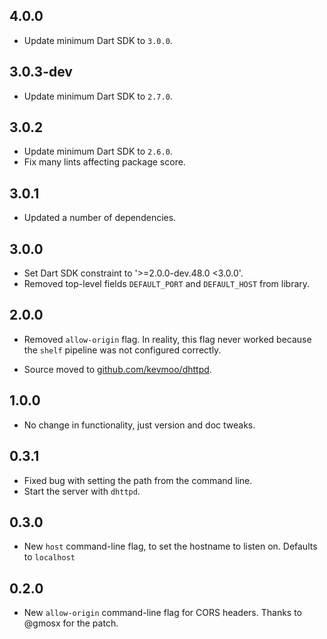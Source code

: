 ## 4.0.0

- Update minimum Dart SDK to `3.0.0`.

## 3.0.3-dev

- Update minimum Dart SDK to `2.7.0`.

## 3.0.2

- Update minimum Dart SDK to `2.6.0`.
- Fix many lints affecting package score.

## 3.0.1

- Updated a number of dependencies.

## 3.0.0

* Set Dart SDK constraint to '>=2.0.0-dev.48.0 <3.0.0'.
* Removed top-level fields `DEFAULT_PORT` and `DEFAULT_HOST` from library. 

## 2.0.0

* Removed `allow-origin` flag. In reality, this flag never worked because the
  `shelf` pipeline was not configured correctly.

* Source moved to [github.com/kevmoo/dhttpd](https://github.com/kevmoo/dhttpd).

## 1.0.0

* No change in functionality, just version and doc tweaks.

## 0.3.1

* Fixed bug with setting the path from the command line.
* Start the server with `dhttpd`.

## 0.3.0

* New `host` command-line flag, to set
  the hostname to listen on. Defaults
  to `localhost`

## 0.2.0

* New `allow-origin` command-line flag for CORS headers.
  Thanks to @gmosx for the patch.
